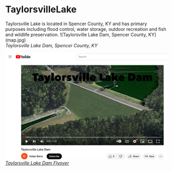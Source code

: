 # TaylorsvilleLake
Taylorsville Lake is located in Spencer County, KY and has primary purposes including flood control, water storage, outdoor recreation and fish and wildlife preservation. 
![Taylorsville Lake Dam, Spencer County, KY] (map.jpg)     
*Taylorsville Lake Dam, Spencer County, KY*

![Screenshot of animation](animation.jpg)     
*[Taylorsville Lake Dam Flyover](https://youtu.be/Uk7ZaWG7X6E)*